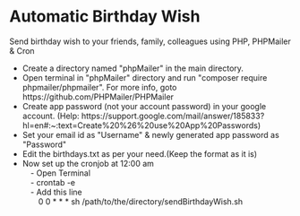 # Automatic Birthday Wish
Send birthday wish to your friends, family, colleagues using PHP, PHPMailer &amp; Cron
<ul>
  <li>Create a directory named "phpMailer" in the main directory.</li>
  <li>Open terminal in "phpMailer" directory and run "composer require phpmailer/phpmailer". For more info, goto https://github.com/PHPMailer/PHPMailer</li>
  <li>Create app password (not your account password) in your google account. (Help: https://support.google.com/mail/answer/185833?hl=en#:~:text=Create%20%26%20use%20App%20Passwords)</li>
  <li>Set your email id as "Username" & newly generated app password as "Password"</li>
  <li>Edit the birthdays.txt as per your need.(Keep the format as it is)</li>
  <li>
    Now set up the cronjob at 12:00 am <br>
    &emsp;- Open Terminal<br>
    &emsp;- crontab -e<br>
    &emsp;- Add this line<br>
    &emsp;&emsp;0 0 * * * sh /path/to/the/directory/sendBirthdayWish.sh
  </li>
</ul>  
 
